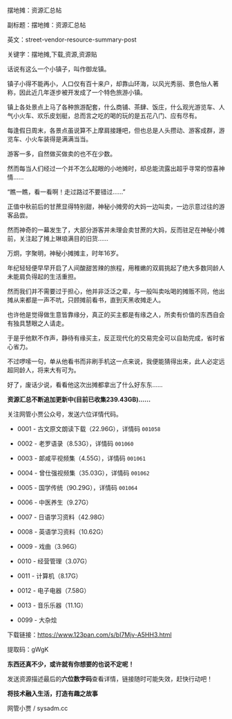 摆地摊：资源汇总帖

副标题：摆地摊：资源汇总帖

英文：street-vendor-resource-summary-post

关键字：摆地摊,下载,资源,资源贴



话说有这么一个小镇子，叫作御龙镇。

镇子小得不能再小，人口仅有百十来户，却靠山环海，以风光秀丽、景色怡人著称，因此近几年逐步被开发成了一个特色旅游小镇。

镇上各处景点上马了各种旅游配套，什么商铺、茶肆、饭庄，什么观光游览车、人气小火车、欢乐皮划艇，总而言之吃的喝的玩的是五花八门、应有尽有。

每逢假日周末，各景点虽说算不上摩肩接踵吧，但也总是人头攒动、游客成群，游览车、小火车装得是满满当当。

游客一多，自然做买做卖的也不在少数。

然而每当人们经过一个并不怎么起眼的小地摊时，却总能流露出超乎寻常的惊喜神情……



“瞧一瞧，看一看啊！走过路过不要错过……”

正值中秋前后的甘蔗显得特别甜，神秘小摊旁的大妈一边叫卖，一边示意过往的游客品尝。

然而神奇的一幕发生了，大部分游客并未理会卖甘蔗的大妈，反而驻足在神秘小摊前，关注起了摊上琳琅满目的旧货……



万炯，字聚明，神秘小摊摊主，时年16岁。

年纪轻轻便早早开启了人间酸甜苦辣的旅程，用稚嫩的双肩挑起了绝大多数同龄人未能肩负得起的生活重担。

然而我们并不需要过于担心，他并非泛泛之辈，与一般叫卖吆喝的摊贩不同，他出摊从来都是一声不吭，只顾摊前看书，直到天黑收摊走人。

也许他是觉得做生意皆靠缘分，真正的买主都是有缘之人，所卖有价值的东西自会有独具慧眼之人请走。

于是乎他默不作声，静待有缘买主，反正现代化的交易完全可以自助完成，省时省心省力。

不过啰嗦一句，单从他看书而非刷手机这一点来说，我便能猜得出来，此人必定远超同龄人，将来大有可为。



好了，废话少说，看看他这次出摊都拿出了什么好东东……



**资源汇总不断追加更新中(目前已收集239.43GB)……**

关注网管小贾公众号，发送六位详情代码。

* 0001 - 古文原文朗读下载（22.96G），详情码 `001058`

* 0002 - 老罗语录（8.53G），详情码 `001060`

* 0003 - 郞咸平视频集（4.55G），详情码 `001061`

* 0004 - 曾仕强视频集（35.03G），详情码 `001062`

* 0005 - 国学传统（90.29G），详情码 `001064`

* 0006 - 中医养生（9.27G）

* 0007 - 日语学习资料（42.98G）

* 0008 - 英语学习资料（10.62G）

* 0009 - 戏曲（3.96G）

* 0010 - 经营管理（3.07G）

* 0011 - 计算机（8.17G）

* 0012 - 电子电器（7.58G）

* 0013 - 音乐乐器（11.1G）

* 0099 - 大杂烩

  



下载链接：https://www.123pan.com/s/bI7Mjv-A5HH3.html

提取码：gWgK



**东西还真不少，或许就有你想要的也说不定呢！**

发送资源描述最后的**六位数字码**查看详情，链接随时可能失效，赶快行动吧！



**将技术融入生活，打造有趣之故事**

网管小贾 / sysadm.cc


